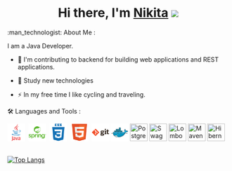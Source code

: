 <h1 align="center">Hi there, I'm <a href="https://t.me/nikitadb" target="_blank">Nikita</a> 
<img src="https://github.com/blackcater/blackcater/raw/main/images/Hi.gif" height="32"/></h1>
:man_technologist: About Me :

I am a Java Developer.
- :telescope: I'm contributing to backend for building web applications and REST applications.

- :seedling: Study new technologies

- :zap: In my free time I like cycling and traveling.

:hammer_and_wrench: Languages and Tools :

<div>
  <img src="https://github.com/devicons/devicon/blob/master/icons/java/java-original-wordmark.svg" title="Java" alt="Java" width="40" height="40"/>&nbsp;
  <img src="https://github.com/devicons/devicon/blob/master/icons/spring/spring-original-wordmark.svg" title="Spring" alt="Spring" width="40" height="40"/>&nbsp;
  <img src="https://github.com/devicons/devicon/blob/master/icons/css3/css3-plain-wordmark.svg"  title="CSS3" alt="CSS" width="40" height="40"/>&nbsp;
  <img src="https://github.com/devicons/devicon/blob/master/icons/html5/html5-original.svg" title="HTML5" alt="HTML" width="40" height="40"/>&nbsp;
  <img src="https://github.com/devicons/devicon/blob/master/icons/git/git-original-wordmark.svg" title="Git" **alt="Git" width="40" height="40"/>
  <img src="https://github.com/devicons/devicon/blob/master/icons/docker/docker-original.svg" title="Docker" **alt="Docker" width="40" height="40"/>
  <img src="https://cdn.jsdelivr.net/gh/devicons/devicon/icons/postgresql/postgresql-plain-wordmark.svg"  title="PostgreSQL" **alt="PostgreSQL" width="40" height="40"/>
  <img src="https://user-images.githubusercontent.com/91610178/235704300-81353cc9-e52b-45e1-b1b7-acdd4491d176.png"  title="Swagger" **alt="Swagger" width="40" height="40"/>
  <img src="https://avatars.githubusercontent.com/u/45949248?s=200&v=4" title="Lombok" **alt="Lombok" width="40" height="40"/>
  <img src="https://editorconfig.org/logos/maven.png"  title="Maven" **alt="Maven" width="40" height="40"/>
  <img src="https://user-images.githubusercontent.com/91610178/235704023-8371d46e-20ff-470b-aa88-f9f40b5f2837.png"  title="Hibernate" **alt="Hibernate" width="40" height="40"/>
</div>
</br>

[![Top Langs](https://github-readme-stats.vercel.app/api/top-langs/?username=exxss&layout=compact)](https://github.com/anuraghazra/github-readme-stats)
